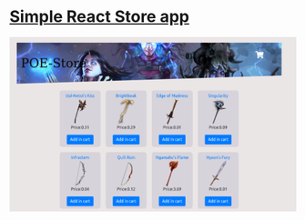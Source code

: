
# [Simple React Store app](https://oldsav.github.io/store-app-deploy/)

![Screenshot](store-app.png)

